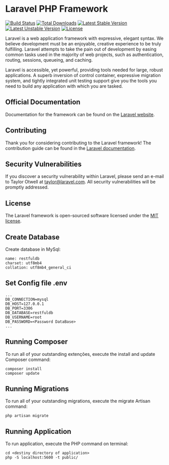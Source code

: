 # Laravel PHP Framework

[![Build Status](https://travis-ci.org/laravel/framework.svg)](https://travis-ci.org/laravel/framework)
[![Total Downloads](https://poser.pugx.org/laravel/framework/d/total.svg)](https://packagist.org/packages/laravel/framework)
[![Latest Stable Version](https://poser.pugx.org/laravel/framework/v/stable.svg)](https://packagist.org/packages/laravel/framework)
[![Latest Unstable Version](https://poser.pugx.org/laravel/framework/v/unstable.svg)](https://packagist.org/packages/laravel/framework)
[![License](https://poser.pugx.org/laravel/framework/license.svg)](https://packagist.org/packages/laravel/framework)

Laravel is a web application framework with expressive, elegant syntax. We believe development must be an enjoyable, creative experience to be truly fulfilling. Laravel attempts to take the pain out of development by easing common tasks used in the majority of web projects, such as authentication, routing, sessions, queueing, and caching.

Laravel is accessible, yet powerful, providing tools needed for large, robust applications. A superb inversion of control container, expressive migration system, and tightly integrated unit testing support give you the tools you need to build any application with which you are tasked.

## Official Documentation
Documentation for the framework can be found on the [Laravel website](http://laravel.com/docs).

## Contributing
Thank you for considering contributing to the Laravel framework! The contribution guide can be found in the [Laravel documentation](http://laravel.com/docs/contributions).

## Security Vulnerabilities
If you discover a security vulnerability within Laravel, please send an e-mail to Taylor Otwell at taylor@laravel.com. All security vulnerabilities will be promptly addressed.

## License
The Laravel framework is open-sourced software licensed under the [MIT license](http://opensource.org/licenses/MIT).


## Create Database
Create database in MySql: 

```
name: restfuldb
charset: utf8mb4
collation: utf8mb4_general_ci
```
 

## Set Config file .env

```
...
DB_CONNECTION=mysql
DB_HOST=127.0.0.1
DB_PORT=3306
DB_DATABASE=restfuldb
DB_USERNAME=root
DB_PASSWORD=<Password DataBase>
...
```

## Running Composer
To run all of your outstanding extenções, execute the install and update Composer command:

```
composer install
composer update
```

## Running Migrations
To run all of your outstanding migrations, execute the migrate Artisan command:

```
php artisan migrate
```

## Running Application
To run application, execute the PHP command on terminal:

```
cd <destiny directory of application> 
php -S localhost:5600 -t public/
```

